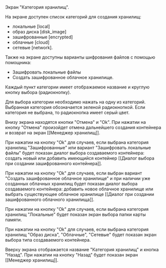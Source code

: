 Экран "Категория хранилищ".

На экране доступен список категорий для создания хранилищ:
* локальные [local]
* образ диска [disk_image]
* зашифрованные [encrypted]
* облачные [cloud]
* сетевые [network].

Также на экране доступны варианты шифрования файлов с помощью помощника:
* Зашифровать локальные файлы
* Создать зашифрованное облачное хранилище.

Каждый пункт категории имеет отображаемое название и круглую кнопку выбора (радиокнопку). 

Для выбора категории необходимо нажать на одну из категорий. Выбранная категория обозначается зеленой радиокнопкой. Если категория не выбрана, то радиокнопка имеет серый цвет.

Внизу экрана находятся кнопки "Отмена" и "Ok".
При нажатии на кнопку "Отмена" произойдет отмена дальнейшего создания контейнера и возврат на экран [[Менеджер хранилищ]].

При нажатии на кнопку "Ok" для случаев, если выбрана категория хранилищ "Зашифрованные" или вариант "Зашифровать локальные файлы" будет показан диалог выбора создаваемого контейнера: создать новый или добавить имеющийся контейнер [[Диалог выбора при создании зашифрованного контейнера]].

При нажатии на кнопку "Ok" для случаев, если выбран вариант "Создать зашифрованное облачное хранилище" и при наличии уже созданных облачных хранилищ будет показан диалог выбора создаваемого контейнера: добавить новое облачное хранилище или выбрать существующее облачное хранилище [[Диалог при создании зашифрованного облачного хранилища]].

При нажатии на кнопку "Ok" для случаев, если выбрана категория хранилищ "Локальные" будет показан экран выбора папки карты памяти.

При нажатии на кнопку "Ok" для случаев, если выбрана категория хранилищ "Образ диска", "Облачные", "Сетевые" будет показан экран выбора типа создаваемого контейнера.

Вверху экрана отображается название "Категория хранилищ" и кнопка "Назад". При нажатии на кнопку "Назад" будет показан экран [[Менеджер хранилищ]].